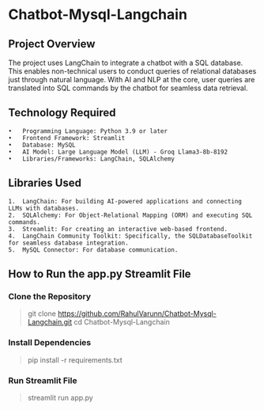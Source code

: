 # Chatbot-Mysql-Langchain

## Project Overview

The project uses LangChain to integrate a chatbot with a SQL database. This enables non-technical users to conduct queries of relational databases just through natural language. With AI and NLP at the core, user queries are translated into SQL commands by the chatbot for seamless data retrieval.

## Technology Required

	•	Programming Language: Python 3.9 or later
	•	Frontend Framework: Streamlit
	•	Database: MySQL
	•	AI Model: Large Language Model (LLM) - Groq Llama3-8b-8192
	•	Libraries/Frameworks: LangChain, SQLAlchemy

 ## Libraries Used

	1.	LangChain: For building AI-powered applications and connecting LLMs with databases.
	2.	SQLAlchemy: For Object-Relational Mapping (ORM) and executing SQL commands.
	3.	Streamlit: For creating an interactive web-based frontend.
	4.	LangChain Community Toolkit: Specifically, the SQLDatabaseToolkit for seamless database integration.
	5.	MySQL Connector: For database communication.

 ## How to Run the app.py Streamlit File

 ### Clone the Repository
 
> git clone https://github.com/RahulVarunn/Chatbot-Mysql-Langchain.git
> cd Chatbot-Mysql-Langchain

### Install Dependencies

> pip install -r requirements.txt

### Run Streamlit File
> streamlit run app.py
